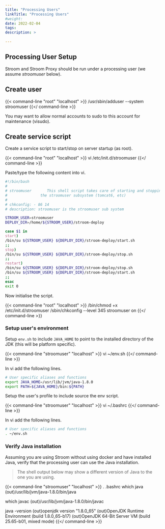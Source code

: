 ```yaml
---
title: "Processing Users"
linkTitle: "Processing Users"
#weight:
date: 2022-02-04
tags: 
description: >
  
---
```


## Processing User Setup

Stroom and Stroom Proxy should be run under a processing user (we assume _stroomuser_ below).

## Create user

{{< command-line "root" "localhost" >}}
/usr/sbin/adduser --system stroomuser
{{</ command-line >}}

You may want to allow normal accounts to sudo to this account for maintenance (visudo).

## Create service script

Create a service script to start/stop on server startup (as root).  

{{< command-line "root" "localhost" >}}
vi /etc/init.d/stroomuser
{{</ command-line >}}

Paste/type the following content into vi.

```bash
#!/bin/bash
#
# stroomuser       This shell script takes care of starting and stopping
#               the stroomuser subsystem (tomcat6, etc)
#
# chkconfig: - 86 14
# description: stroomuser is the stroomuser sub system

STROOM_USER=stroomuser
DEPLOY_DIR=/home/${STROOM_USER}/stroom-deploy

case $1 in
start)
/bin/su ${STROOM_USER} ${DEPLOY_DIR}/stroom-deploy/start.sh
;;
stop)
/bin/su ${STROOM_USER} ${DEPLOY_DIR}/stroom-deploy/stop.sh
;;
restart)
/bin/su ${STROOM_USER} ${DEPLOY_DIR}/stroom-deploy/stop.sh
/bin/su ${STROOM_USER} ${DEPLOY_DIR}/stroom-deploy/start.sh
;;
esac
exit 0
```

Now initialise the script.

{{< command-line "root" "localhost" >}}
/bin/chmod +x /etc/init.d/stroomuser
/sbin/chkconfig --level 345 stroomuser on
{{</ command-line >}}


### Setup user's environment


Setup `env.sh` to include `JAVA_HOME` to point to the installed directory of the JDK (this will be platform specific).

{{< command-line "stroomuser" "localhost" >}}
vi ~/env.sh
{{</ command-line >}}

In vi add the following lines.

```bash
# User specific aliases and functions
export JAVA_HOME=/usr/lib/jvm/java-1.8.0
export PATH=${JAVA_HOME}/bin:${PATH}
```

Setup the user's profile to include source the env script.

{{< command-line "stroomuser" "localhost" >}}
vi ~/.bashrc
{{</ command-line >}}
 
In vi add the following lines.

``` bash
# User specific aliases and functions
. ~/env.sh
```	 

### Verify Java installation

Assuming you are using Stroom without using docker and have installed Java, verify that the processing user can use the Java installation.

> The shell output below may show a different version of Java to the one you are using.

{{< command-line "stroomuser" "localhost" >}}
. .bashrc
which java
(out)/usr/lib/jvm/java-1.8.0/bin/java

which javac
(out)/usr/lib/jvm/java-1.8.0/bin/javac

java -version
(out)openjdk version "1.8.0_65"
(out)OpenJDK Runtime Environment (build 1.8.0_65-b17)
(out)OpenJDK 64-Bit Server VM (build 25.65-b01, mixed mode)
{{</ command-line >}}
